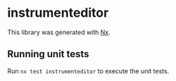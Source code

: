 # instrumenteditor

This library was generated with [Nx](https://nx.dev).

## Running unit tests

Run `nx test instrumenteditor` to execute the unit tests.

